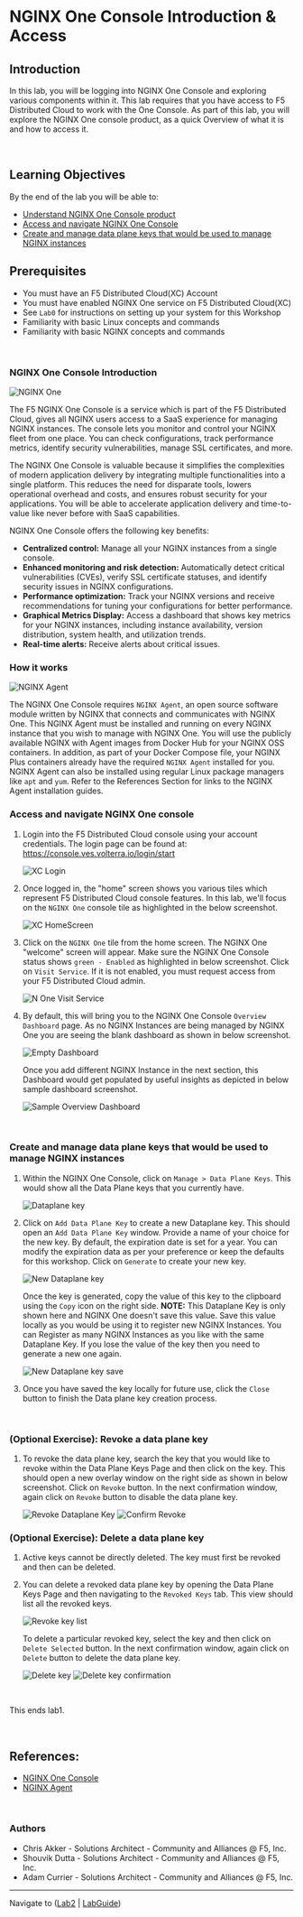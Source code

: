# NGINX One Console Introduction & Access

## Introduction

In this lab, you will be logging into NGINX One Console and exploring various components within it. This lab requires that you have access to F5 Distributed Cloud to work with the One Console. As part of this lab, you will explore the NGINX One console product, as a quick Overview of what it is and how to access it.

<br/>

## Learning Objectives

By the end of the lab you will be able to:

- [Understand NGINX One Console product](#nginx-one-console-introduction)
- [Access and navigate NGINX One Console](#access-and-navigate-nginx-one-console)
- [Create and manage data plane keys that would be used to manage NGINX instances](#create-and-manage-data-plane-keys-that-would-be-used-to-manage-nginx-instances)

## Prerequisites

- You must have an F5 Distributed Cloud(XC) Account
- You must have enabled NGINX One service on F5 Distributed Cloud(XC)
- See `Lab0` for instructions on setting up your system for this Workshop
- Familiarity with basic Linux concepts and commands
- Familiarity with basic NGINX concepts and commands

<br/>

### NGINX One Console Introduction

![NGINX One](media/nginx-one-icon.png)

The F5 NGINX One Console is a service which is part of the F5 Distributed Cloud, gives all NGINX users access to a SaaS experience for managing NGINX instances. The console lets you monitor and control your NGINX fleet from one place. You can check configurations, track performance metrics, identify security vulnerabilities, manage SSL certificates, and more.

The NGINX One Console is valuable because it simplifies the complexities of modern application delivery by integrating multiple functionalities into a single platform. This reduces the need for disparate tools, lowers operational overhead and costs, and ensures robust security for your applications. You will be able to accelerate application delivery and time-to-value like never before with SaaS capabilities.

NGINX One Console offers the following key benefits:

- **Centralized control:** Manage all your NGINX instances from a single console.
- **Enhanced monitoring and risk detection:** Automatically detect critical vulnerabilities (CVEs), verify SSL certificate statuses, and identify security issues in NGINX configurations.
- **Performance optimization:** Track your NGINX versions and receive recommendations for tuning your configurations for better performance.
- **Graphical Metrics Display:** Access a dashboard that shows key metrics for your NGINX instances, including instance availability, version distribution, system health, and utilization trends.
- **Real-time alerts:** Receive alerts about critical issues.

### How it works

![NGINX Agent](media/nginx-agent-icon.png)

The NGINX One Console requires `NGINX Agent`, an open source software module written by NGINX that connects and communicates with NGINX One.  This NGINX Agent must be installed and running on every NGINX instance that you wish to manage with NGINX One.  You will use the publicly available NGINX with Agent images from Docker Hub for your NGINX OSS containers.  In addition, as part of your Docker Compose file, your NGINX Plus containers already have the required `NGINX Agent` installed for you.  NGINX Agent can also be installed using regular Linux package managers like `apt` and `yum`.  Refer to the References Section for links to the NGINX Agent installation guides.

### Access and navigate NGINX One console

1. Login into the F5 Distributed Cloud console using your account credentials. The login page can be found at: https://console.ves.volterra.io/login/start

    ![XC Login](media/lab1_xc-login.png)

1. Once logged in, the "home" screen shows you various tiles which represent F5 Distributed Cloud console features. In this lab, we'll focus on the `NGINX One` console tile as highlighted in the below screenshot.

    ![XC HomeScreen](media/lab1_none-tile.png)

1. Click on the `NGINX One` tile from the home screen. The NGINX One "welcome" screen will appear. Make sure the NGINX One Console status shows `green - Enabled` as highlighted in below screenshot.  Click on `Visit Service`.  If it is not enabled, you must request access from your F5 Distributed Cloud admin.

    ![N One Visit Service](media/lab1_none-service.png)

1. By default, this will bring you to the NGINX One Console `Overview Dashboard` page. As no NGINX Instances are being managed by NGINX One you are seeing the blank dashboard as shown in below screenshot.

    ![Empty Dashboard](media/lab1_none-empty-overview-dashboard.png)

    Once you add different NGINX Instance in the next section, this Dashboard would get populated by useful insights as depicted in below sample dashboard screenshot.

    ![Sample Overview Dashboard](media/lab1_none-overview-dashboard.png)

<br/>

### Create and manage data plane keys that would be used to manage NGINX instances

1. Within the NGINX One Console, click on `Manage > Data Plane Keys`. This would show all the Data Plane keys that you currently have.

    ![Dataplane key](media/lab1_none-dataplane-key-overview.png)

1. Click on `Add Data Plane Key` to create a new Dataplane key. This should open an `Add Data Plane Key` window. Provide a name of your choice for the new key. By default, the expiration date is set for a year. You can modify the expiration data as per your preference or keep the defaults for this workshop. Click on `Generate` to create your new key.

    ![New Dataplane key](media/lab1_none-dataplane-key-new.png)

    Once the key is generated, copy the value of this key to the clipboard using the `Copy` icon on the right side.  **NOTE:**  This Dataplane Key is only shown here and NGINX One doesn't save this value. Save this value locally as you would be using it to register new NGINX Instances.  You can Register as many NGINX Instances as you like with the same Dataplane Key.  If you lose the value of the key then you need to generate a new one again.

    ![New Dataplane key save](media/lab1_none-dataplane-key-save.png)

1. Once you have saved the key locally for future use, click the `Close` button to finish the Data plane key creation process.

<br/>

### (Optional Exercise): Revoke a data plane key

1. To revoke the data plane key, search the key that you would like to revoke within the Data Plane Keys Page and then click on the key. This should open a new overlay window on the right side as shown in below screenshot. Click on `Revoke` button. In the next confirmation window, again click on `Revoke` button to disable the data plane key.

    ![Revoke Dataplane Key](media/lab1_none-dataplane-key-revoke1.png)
    ![Confirm Revoke](media/lab1_none-dataplane-key-revoke2.png)

### (Optional Exercise): Delete a data plane key

1. Active keys cannot be directly deleted. The key must first be revoked and then can be deleted.

1. You can delete a revoked data plane key by opening the Data Plane Keys Page and then navigating to the `Revoked Keys` tab. This view should list all the revoked keys.

    ![Revoke key list](media/lab1_none-dataplane-key-revoke-list.png)

    To delete a particular revoked key, select the key and then click on `Delete Selected` button. In the next confirmation window, again click on `Delete` button to delete the data plane key.

    ![Delete key](media/lab1_none-dataplane-key-delete1.png)
    ![Delete key confirmation](media/lab1_none-dataplane-key-delete2.png)

<br/>

This ends lab1.

<br/>

## References:

- [NGINX One Console](https://docs.nginx.com/nginx-one/)
- [NGINX Agent](https://docs.nginx.com/nginx-agent/overview/)

<br/>

### Authors

- Chris Akker - Solutions Architect - Community and Alliances @ F5, Inc.
- Shouvik Dutta - Solutions Architect - Community and Alliances @ F5, Inc.
- Adam Currier - Solutions Architect - Community and Alliances @ F5, Inc.

-------------

Navigate to ([Lab2](../lab2/readme.md) | [LabGuide](../readme.md))
